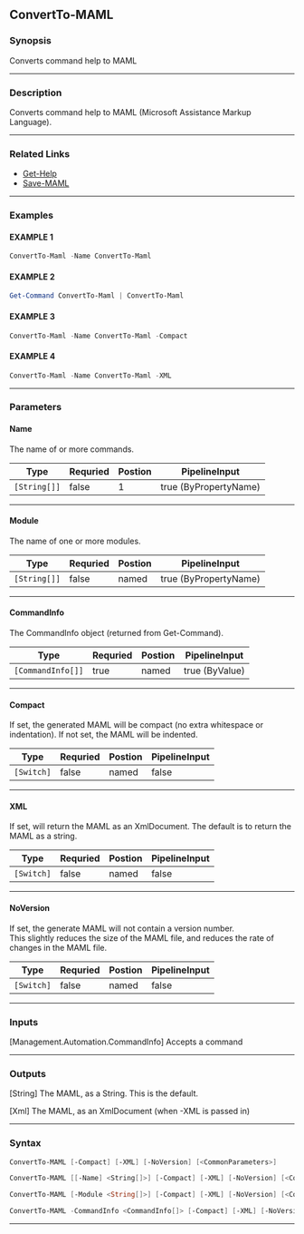 
ConvertTo-MAML
--------------
### Synopsis
Converts command help to MAML

---
### Description

Converts command help to MAML (Microsoft Assistance Markup Language).

---
### Related Links
* [Get-Help](https://docs.microsoft.com/powershell/module/Microsoft.PowerShell.Core/Get-Help)
* [Save-MAML](Save-MAML.md)
---
### Examples
#### EXAMPLE 1
```PowerShell
ConvertTo-Maml -Name ConvertTo-Maml
```

#### EXAMPLE 2
```PowerShell
Get-Command ConvertTo-Maml | ConvertTo-Maml
```

#### EXAMPLE 3
```PowerShell
ConvertTo-Maml -Name ConvertTo-Maml -Compact
```

#### EXAMPLE 4
```PowerShell
ConvertTo-Maml -Name ConvertTo-Maml -XML
```

---
### Parameters
#### **Name**

The name of or more commands.



|Type            |Requried|Postion|PipelineInput        |
|----------------|--------|-------|---------------------|
|```[String[]]```|false   |1      |true (ByPropertyName)|
---
#### **Module**

The name of one or more modules.



|Type            |Requried|Postion|PipelineInput        |
|----------------|--------|-------|---------------------|
|```[String[]]```|false   |named  |true (ByPropertyName)|
---
#### **CommandInfo**

The CommandInfo object (returned from Get-Command).



|Type                 |Requried|Postion|PipelineInput |
|---------------------|--------|-------|--------------|
|```[CommandInfo[]]```|true    |named  |true (ByValue)|
---
#### **Compact**

If set, the generated MAML will be compact (no extra whitespace or indentation).  If not set, the MAML will be indented.



|Type          |Requried|Postion|PipelineInput|
|--------------|--------|-------|-------------|
|```[Switch]```|false   |named  |false        |
---
#### **XML**

If set, will return the MAML as an XmlDocument.  The default is to return the MAML as a string.



|Type          |Requried|Postion|PipelineInput|
|--------------|--------|-------|-------------|
|```[Switch]```|false   |named  |false        |
---
#### **NoVersion**

If set, the generate MAML will not contain a version number.  
This slightly reduces the size of the MAML file, and reduces the rate of changes in the MAML file.



|Type          |Requried|Postion|PipelineInput|
|--------------|--------|-------|-------------|
|```[Switch]```|false   |named  |false        |
---
### Inputs
[Management.Automation.CommandInfo]
Accepts a command

---
### Outputs
[String]
The MAML, as a String.  This is the default.


[Xml]
The MAML, as an XmlDocument (when -XML is passed in)


---
### Syntax
```PowerShell
ConvertTo-MAML [-Compact] [-XML] [-NoVersion] [<CommonParameters>]
```
```PowerShell
ConvertTo-MAML [[-Name] <String[]>] [-Compact] [-XML] [-NoVersion] [<CommonParameters>]
```
```PowerShell
ConvertTo-MAML [-Module <String[]>] [-Compact] [-XML] [-NoVersion] [<CommonParameters>]
```
```PowerShell
ConvertTo-MAML -CommandInfo <CommandInfo[]> [-Compact] [-XML] [-NoVersion] [<CommonParameters>]
```
---


